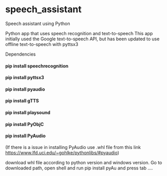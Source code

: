 # speech_assistant

Speech assistant using Python

Python app that uses speech recognition and text-to-speech This app initially used the Google text-to-speech API, but has been updated to use offline text-to-speech with pyttsx3

Dependencies
#### pip install speechrecognition
#### pip install pyttsx3
#### pip install pyaudio
#### pip install gTTS
#### pip install playsound
#### pip install PyObjC
#### pip install PyAudio
(If there is a issue in installing PyAudio use .whl file from this link https://www.lfd.uci.edu/~gohlke/pythonlibs/#pyaudio)

download whl file according to python version and windows version. Go to downloaded path, open shell and run 
pip install pyAu and press tab  ....
